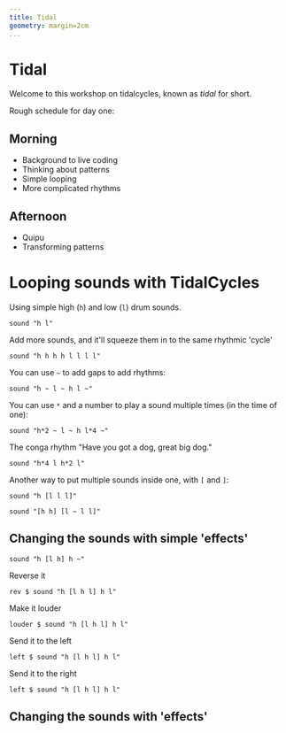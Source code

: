 ```yaml
---
title: Tidal
geometry: margin=2cm
...
```


# Tidal

Welcome to this workshop on tidalcycles, known as *tidal* for short.

Rough schedule for day one:

## Morning

* Background to live coding
* Thinking about patterns
* Simple looping
* More complicated rhythms

## Afternoon

* Quipu
* Transforming patterns

# Looping sounds with TidalCycles

Using simple high (`h`) and low (`l`) drum sounds.

```
sound "h l"
```

Add more sounds, and it'll squeeze them in to the same rhythmic 'cycle'

```
sound "h h h h l l l l"
```

You can use `~` to add gaps to add rhythms:

```
sound "h ~ l ~ h l ~"
```

You can use `*` and a number to play a sound multiple times (in the
time of one):

```
sound "h*2 ~ l ~ h l*4 ~"
```

The conga rhythm "Have you got a dog, great big dog."

```
sound "h*4 l h*2 l"
```

Another way to put multiple sounds inside one, with `[` and `]`:

```
sound "h [l l l]"

sound "[h h] [l ~ l l]"
```

## Changing the sounds with simple 'effects'


```
sound "h [l h] h ~"
```

Reverse it

```
rev $ sound "h [l h l] h l"
```

Make it louder
```
louder $ sound "h [l h l] h l"
```

Send it to the left
```
left $ sound "h [l h l] h l"
```

Send it to the right
```
left $ sound "h [l h l] h l"
```

## Changing the sounds with 'effects'


